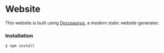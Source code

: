 # Website

This website is built using [Docusaurus](https://docusaurus.io/), a modern static website generator.

### Installation

```bash
$ npm install